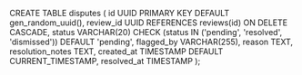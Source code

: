 CREATE TABLE disputes (
    id UUID PRIMARY KEY DEFAULT gen_random_uuid(),
    review_id UUID REFERENCES reviews(id) ON DELETE CASCADE,
    status VARCHAR(20) CHECK (status IN ('pending', 'resolved', 'dismissed')) DEFAULT 'pending',
    flagged_by VARCHAR(255),
    reason TEXT,
    resolution_notes TEXT,
    created_at TIMESTAMP DEFAULT CURRENT_TIMESTAMP,
    resolved_at TIMESTAMP
);
